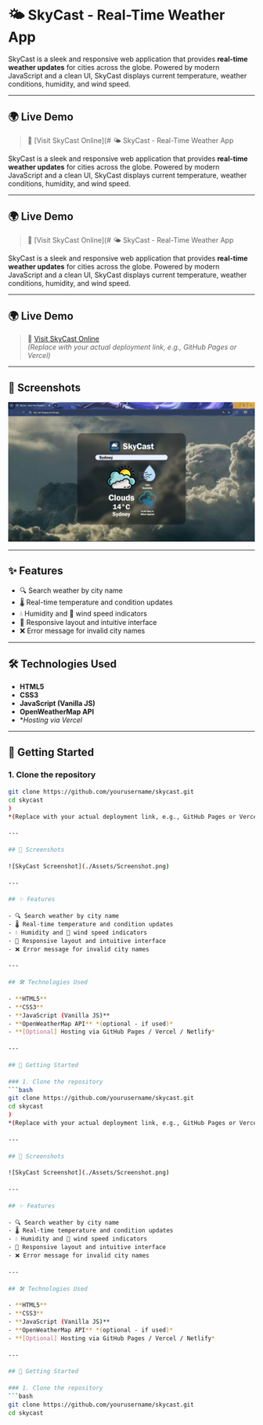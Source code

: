 # 🌤️ SkyCast - Real-Time Weather App

SkyCast is a sleek and responsive web application that provides **real-time weather updates** for cities across the globe. Powered by modern JavaScript and a clean UI, SkyCast displays current temperature, weather conditions, humidity, and wind speed.

---

## 🌍 Live Demo

> 🚀 [Visit SkyCast Online](# 🌤️ SkyCast - Real-Time Weather App

SkyCast is a sleek and responsive web application that provides **real-time weather updates** for cities across the globe. Powered by modern JavaScript and a clean UI, SkyCast displays current temperature, weather conditions, humidity, and wind speed.

---

## 🌍 Live Demo

> 🚀 [Visit SkyCast Online](# 🌤️ SkyCast - Real-Time Weather App

SkyCast is a sleek and responsive web application that provides **real-time weather updates** for cities across the globe. Powered by modern JavaScript and a clean UI, SkyCast displays current temperature, weather conditions, humidity, and wind speed.

---

## 🌍 Live Demo

> 🚀 [Visit SkyCast Online](https://sky-cast-kappa.vercel.app/)  
*(Replace with your actual deployment link, e.g., GitHub Pages or Vercel)*

---

## 📸 Screenshots

![SkyCast Screenshot](./Assets/Screenshot.png)

---

## ✨ Features

- 🔍 Search weather by city name
- 🌡️ Real-time temperature and condition updates
- 💧 Humidity and 💨 wind speed indicators
- 🧭 Responsive layout and intuitive interface
- ❌ Error message for invalid city names

---

## 🛠️ Technologies Used

- **HTML5**
- **CSS3**
- **JavaScript (Vanilla JS)**
- **OpenWeatherMap API** 
- **Hosting via Vercel*

---

## 🚀 Getting Started

### 1. Clone the repository
```bash
git clone https://github.com/yourusername/skycast.git
cd skycast
)  
*(Replace with your actual deployment link, e.g., GitHub Pages or Vercel)*

---

## 📸 Screenshots

![SkyCast Screenshot](./Assets/Screenshot.png)

---

## ✨ Features

- 🔍 Search weather by city name
- 🌡️ Real-time temperature and condition updates
- 💧 Humidity and 💨 wind speed indicators
- 🧭 Responsive layout and intuitive interface
- ❌ Error message for invalid city names

---

## 🛠️ Technologies Used

- **HTML5**
- **CSS3**
- **JavaScript (Vanilla JS)**
- **OpenWeatherMap API** *(optional - if used)*
- **[Optional] Hosting via GitHub Pages / Vercel / Netlify*

---

## 🚀 Getting Started

### 1. Clone the repository
```bash
git clone https://github.com/yourusername/skycast.git
cd skycast
)  
*(Replace with your actual deployment link, e.g., GitHub Pages or Vercel)*

---

## 📸 Screenshots

![SkyCast Screenshot](./Assets/Screenshot.png)

---

## ✨ Features

- 🔍 Search weather by city name
- 🌡️ Real-time temperature and condition updates
- 💧 Humidity and 💨 wind speed indicators
- 🧭 Responsive layout and intuitive interface
- ❌ Error message for invalid city names

---

## 🛠️ Technologies Used

- **HTML5**
- **CSS3**
- **JavaScript (Vanilla JS)**
- **OpenWeatherMap API** *(optional - if used)*
- **[Optional] Hosting via GitHub Pages / Vercel / Netlify*

---

## 🚀 Getting Started

### 1. Clone the repository
```bash
git clone https://github.com/yourusername/skycast.git
cd skycast

